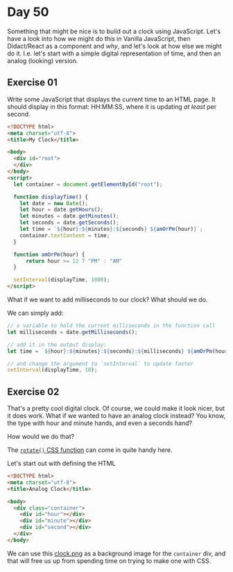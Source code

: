 # Day 50  
  
Something that might be nice is to build out a clock using JavaScript. Let's have a look into how we might do this in Vanilla JavaScript, then Didact/React as a component and _why_, and let's look at how else we might do it. I.e. let's start with a simple digital representation of time, and then an analog (looking) version.  
    
## Exercise 01  
  
Write some JavaScript that displays the current time to an HTML page. It should display in this format: HH:MM:SS, where it is updating _at least_ per second.  
  
```html
<!DOCTYPE html>
<meta charset="utf-8">
<title>My Clock</title>

<body>
  <div id="root">
  </div>
</body>
<script>
  let container = document.getElementById("root");

  function displayTime() {
    let date = new Date();
    let hour = date.getHours();
    let minutes = date.getMinutes();
    let seconds = date.getSeconds();
    let time = `${hour}:${minutes}:${seconds} ${amOrPm(hour)}`;
    container.textContent = time;
  }

  function amOrPm(hour) {
      return hour >= 12 ? "PM" : "AM"
  }

  setInterval(displayTime, 1000);
</script>

```

What if we want to add milliseconds to our clock? What should we do.

We can simply add:

```js
// a variable to hold the current milliseconds in the function call
let milliseconds = date.getMilliseconds();

// add it in the output display:
let time = `${hour}:${minutes}:${seconds}:${milliseconds} ${amOrPm(hour)}`;

// and change the argument to `setInterval` to update faster
setInterval(displayTime, 10);
```

## Exercise 02

That's a pretty cool digital clock. Of course, we could make it look nicer, but it does work. What if we wanted to have an analog clock instead? You know, the type with hour and minute hands, and even a seconds hand?  
  
How would we do that?
  
The [`rotate()` CSS function](https://developer.mozilla.org/en-US/docs/Web/CSS/transform-function/rotate()) can come in quite handy here.  
  
Let's start out with defining the HTML  
  
```html
<!DOCTYPE html>
<meta charset="utf-8">
<title>Analog Clock</title>

<body>
  <div class="container">
    <div id="hour"></div>
    <div id="minute"></div>
    <div id="second"></div>
  </div>
</body>

```

We can use this [clock.png](https://e7.pngegg.com/pngimages/449/884/png-clipart-clock-face-digital-clock-time-clock-angle-white.png) as a background image for the `container` div, and that will free us up from spending time on trying to make one with CSS.  
  

